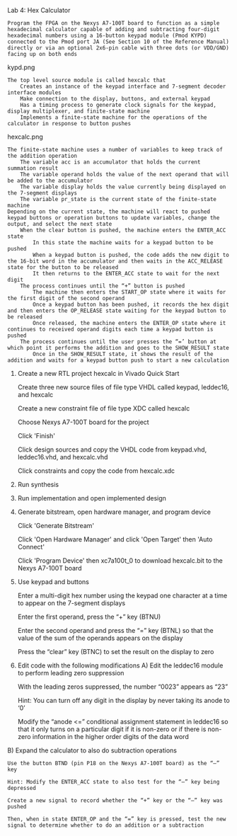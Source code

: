 Lab 4: Hex Calculator

    Program the FPGA on the Nexys A7-100T board to function as a simple hexadecimal calculator capable of adding and subtracting four-digit hexadecimal numbers using a 16-button keypad module (Pmod KYPD) connected to the Pmod port JA (See Section 10 of the Reference Manual) directly or via an optional 2x6-pin cable with three dots (or VDD/GND) facing up on both ends

kypd.png

    The top level source module is called hexcalc that
        Creates an instance of the keypad interface and 7-segment decoder interface modules
        Make connection to the display, buttons, and external keypad
        Has a timing process to generate clock signals for the keypad, display multiplexer, and finite-state machine
        Implements a finite-state machine for the operations of the calculator in response to button pushes

hexcalc.png

    The finite-state machine uses a number of variables to keep track of the addition operation
        The variable acc is an accumulator that holds the current summation result
        The variable operand holds the value of the next operand that will be added to the accumulator
        The variable display holds the value currently being displayed on the 7-segment displays
        The variable pr_state is the current state of the finite-state machine
    Depending on the current state, the machine will react to pushed keypad buttons or operation buttons to update variables, change the output, and select the next state
        When the clear button is pushed, the machine enters the ENTER_ACC state
            In this state the machine waits for a keypad button to be pushed
            When a keypad button is pushed, the code adds the new digit to the 16-bit word in the accumulator and then waits in the ACC_RELEASE state for the button to be released
            It then returns to the ENTER_ACC state to wait for the next digit
        The process continues until the “+” button is pushed
            The machine then enters the START_OP state where it waits for the first digit of the second operand
            Once a keypad button has been pushed, it records the hex digit and then enters the OP_RELEASE state waiting for the keypad button to be released
            Once released, the machine enters the ENTER_OP state where it continues to received operand digits each time a keypad button is pushed
        The process continues until the user presses the “=’ button at which point it performs the addition and goes to the SHOW_RESULT state
            Once in the SHOW_RESULT state, it shows the result of the addition and waits for a keypad button push to start a new calculation

1. Create a new RTL project hexcalc in Vivado Quick Start

    Create three new source files of file type VHDL called keypad, leddec16, and hexcalc

    Create a new constraint file of file type XDC called hexcalc

    Choose Nexys A7-100T board for the project

    Click 'Finish'

    Click design sources and copy the VHDL code from keypad.vhd, leddec16.vhd, and hexcalc.vhd

    Click constraints and copy the code from hexcalc.xdc

2. Run synthesis
3. Run implementation and open implemented design
4. Generate bitstream, open hardware manager, and program device

    Click 'Generate Bitstream'

    Click 'Open Hardware Manager' and click 'Open Target' then 'Auto Connect'

    Click 'Program Device' then xc7a100t_0 to download hexcalc.bit to the Nexys A7-100T board

5. Use keypad and buttons

    Enter a multi-digit hex number using the keypad one character at a time to appear on the 7-segment displays

    Enter the first operand, press the “+” key (BTNU)

    Enter the second operand and press the “=” key (BTNL) so that the value of the sum of the operands appears on the display

    Press the “clear” key (BTNC) to set the result on the display to zero

6. Edit code with the following modifications
A) Edit the leddec16 module to perform leading zero suppression

    With the leading zeros suppressed, the number “0023” appears as “23”

    Hint: You can turn off any digit in the display by never taking its anode to ‘0’

    Modify the “anode <=” conditional assignment statement in leddec16 so that it only turns on a particular digit if it is non-zero or if there is non-zero information in the higher order digits of the data word

B) Expand the calculator to also do subtraction operations

    Use the button BTND (pin P18 on the Nexys A7-100T board) as the “–” key

    Hint: Modify the ENTER_ACC state to also test for the “–” key being depressed

    Create a new signal to record whether the “+” key or the “–” key was pushed

    Then, when in state ENTER_OP and the “=” key is pressed, test the new signal to determine whether to do an addition or a subtraction


